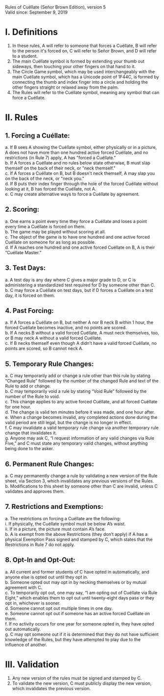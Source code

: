 Rules of Cuéllate (Señor Brown Edition), version 5  
Valid since: September 9, 2019

# I. Definitions
1. In these rules, A will refer to someone that forces a Cuéllate, B will refer to the person it's forced on, C will refer to Señor Brown, and D will refer to a student.
2. The main Cuéllate symbol is formed by extending your thumb out sideways, then touching your other fingers on that hand to it.
3. The Circle Game symbol, which may be used interchangeably with the main Cuéllate symbol, which has a Unicode point of 1F44C, is formed by connecting the thumb and index finger into a circle and holding the other fingers straight or relaxed away from the palm.
4. The Rules will refer to the Cuéllate symbol, meaning any symbol that can force a Cuéllate.

# II. Rules
## 1. Forcing a Cuéllate:
a. If B sees A showing the Cuéllate symbol, either physically or in a picture, A does not have more than one hundred active forced Cuéllate, and no restrictions (in Rule 7) apply, A has "forced a Cuéllate."  
b. If A forces a Cuéllate and no rules below state otherwise, B must slap themself on the back of their neck, or "neck themself."  
c. If A forces a Cuéllate on B, but B doesn't neck themself, A may slap you on the back of the neck, or "neck you."  
d. If B puts their index finger through the hole of the forced Cuéllate without looking at it, B has forced the Cuéllate, not A.  
e. C may create alternative ways to force a Cuéllate by agreement.  

## 2. Scoring:
a. One earns a point every time they force a Cuéllate and loses a point every time a Cuéllate is forced on them.  
b. The game may be played without scoring at all.  
c. The object of the game is to have one hundred and one active forced Cuéllate on someone for as long as possible.  
d. If A reaches one hundred and one active forced Cuéllate on B, A is their “Cuéllate Master.”

## 3. Test Days:
a. A test day is any day where C gives a major grade to D, or C is administering a standardized test required for D by someone other than C.  
b. C may force a Cuéllate on test days, but if D forces a Cuéllate on a test day, it is forced on them.

## 4. Past Forcing:
a. If A forces a Cuéllate on B, but neither A nor B neck B within 1 hour, the forced Cuéllate becomes inactive, and no points are scored.  
b. If A necks B without a valid forced Cuéllate, A must neck themselves, too, or B may neck A without a valid forced Cuéllate.  
c. If B necks themself even though A didn’t have a valid forced Cuéllate, no points are scored, so B cannot neck A.

## 5. Temporary Rule Changes:
a. C may temporarily add or change a rule other than this rule by stating “Changed Rule” followed by the number of the changed Rule and text of the Rule to add or change.  
b. C may temporarily void a rule by stating “Void Rule” followed by the number of the Rule to void.  
c. This change applies to any active forced Cuéllate, and all forced Cuéllate for one hour.  
d. The change is valid ten minutes before it was made, and one hour after.  
e. When a change becomes invalid, any completed actions done during the valid period are still legal, but the change is no longer in effect.  
f. C may invalidate a valid temporary rule change via another temporary rule change that invalidates it.  
g. Anyone may ask C, “I request information of any valid changes via Rule Five,” and C must state any temporary valid changes, without anything being done to the asker.

## 6. Permanent Rule Changes:
a. C may permanently change a rule by validating a new version of the Rule sheet, via Section 3, which invalidates any previous versions of the Rules.  
b. Modifications to this sheet by someone other than C are invalid, unless C validates and approves them.

## 7. Restrictions and Exemptions:
a. The restrictions on forcing a Cuéllate are the following:  
&#9;i. If physically, the Cuéllate symbol must be below A’s waist.  
&#9;ii. If in a picture, the picture must contain A’s face.  
b. A is exempt from the above Restrictions (they don’t apply) if A has a physical Exemption Pass signed and stamped by C, which states that the Restrictions in Rule 7 do not apply.

## 8. Opt-In and Opt-Out:
a. All current and former students of C have opted in automatically, and anyone else is opted out until they opt in.  
b. Someone opted out may opt in by necking themselves or by mutual agreement with C.  
c. To temporarily opt out, one may say, “I am opting out of Cuéllate via Rule Eight,” which enables them to opt out until twenty-eight days pass or they opt in, whichever is sooner.  
d. Someone cannot opt out multiple times in one day.  
e. Someone cannot opt out if someone has an active forced Cuéllate on them.  
f. If no activity occurs for one year for someone opted in, they have opted out automatically.  
g. C may opt someone out if it is determined that they do not have sufficient knowledge of the Rules, but they have attempted to play due to the influence of another.

# III. Validation
1. Any new version of the rules must be signed and stamped by C.
2. To validate the new version, C must publicly display the new version, which invalidates the previous version.
